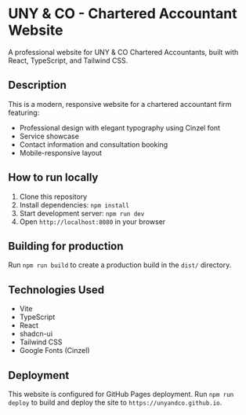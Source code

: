# UNY & CO - Chartered Accountant Website

A professional website for UNY & CO Chartered Accountants, built with React, TypeScript, and Tailwind CSS.

## Description

This is a modern, responsive website for a chartered accountant firm featuring:
- Professional design with elegant typography using Cinzel font
- Service showcase
- Contact information and consultation booking
- Mobile-responsive layout

## How to run locally

1. Clone this repository
2. Install dependencies: `npm install`
3. Start development server: `npm run dev`
4. Open `http://localhost:8080` in your browser

## Building for production

Run `npm run build` to create a production build in the `dist/` directory.

## Technologies Used

- Vite
- TypeScript
- React
- shadcn-ui
- Tailwind CSS
- Google Fonts (Cinzel)

## Deployment

This website is configured for GitHub Pages deployment. Run `npm run deploy` to build and deploy the site to `https://unyandco.github.io`.
